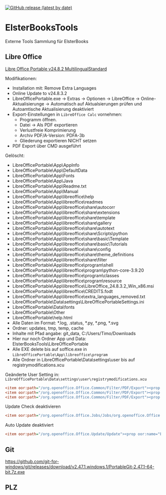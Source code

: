[![GitHub release (latest by date)](https://img.shields.io/github/v/release/timounger/ElsterBooksTools)](https://github.com/timounger/ElsterBooksTools/releases/latest)

# ElsterBooksTools

Externe Tools Sammlung für ElsterBooks

## Libre Office

[Libre Office Portable v24.8.2 MultilingualStandard](http://download.documentfoundation.org/libreoffice/portable/24.8.2/LibreOfficePortable_24.8.2_MultilingualStandard.paf.exe)

Modifikationen:
- Installation mit: Remove Extra Languages
- Online Update to v24.8.3.2
- LibreOfficePortable.exe → Extras → Optionen → LibreOffice → Online-Aktualisierunge → Automatisch auf Aktualsierungen prüfen und Autoamtische Aktualisierung deaktiviert
- Export-Einstellungen in `LibreOffice Calc` vornehmen:
  - Programm öffnen.
  - Datei → Als PDF exportieren
  - Verlustfreie Komprimierung
  - Archiv PDF/A-Version: PDFA-3b
  - Gliederung exportieren NICHT setzen
- PDF Export über CMD ausgeführt

Gelöscht:
- LibreOfficePortable\App\AppInfo
- LibreOfficePortable\App\DefaultData
- LibreOfficePortable\App\Fonts
- LibreOfficePortable\App\Java
- LibreOfficePortable\App\Readme.txt
- LibreOfficePortable\App\Manual
- LibreOfficePortable\App\libreoffice\help
- LibreOfficePortable\App\libreoffice\readmes
- LibreOfficePortable\App\libreoffice\share\autocorr
- LibreOfficePortable\App\libreoffice\share\extensions
- LibreOfficePortable\App\libreoffice\share\template
- LibreOfficePortable\App\libreoffice\share\gallery
- LibreOfficePortable\App\libreoffice\share\autotext
- LibreOfficePortable\App\libreoffice\share\Scripts\python
- LibreOfficePortable\App\libreoffice\share\basic\Template
- LibreOfficePortable\App\libreoffice\share\basic\Tutorials
- LibreOfficePortable\App\libreoffice\share\config
- LibreOfficePortable\App\libreoffice\share\theme_definitions
- LibreOfficePortable\App\libreoffice\share\filter
- LibreOfficePortable\App\libreoffice\program\shell
- LibreOfficePortable\App\libreoffice\program\python-core-3.9.20
- LibreOfficePortable\App\libreoffice\program\classes
- LibreOfficePortable\App\libreoffice\program\resource
- LibreOfficePortable\App\libreoffice\LibreOffice_24.8.3.2_Win_x86.msi
- LibreOfficePortable\App\libreoffice\CREDITS.fodt
- LibreOfficePortable\App\libreoffice\extra_languages_removed.txt
- LibreOfficePortable\Data\settings\LibreOfficePortableSettings.ini
- LibreOfficePortable\Data\fonts
- LibreOfficePortable\Other
- LibreOfficePortable\help.html
- Alle Daten im Format: *.log, .status, *.py, *.png, *.svg
- Ordner: updates, tmp, temp, cache
- Inhalte mit Pfad angabe: git_data, C:/Users/Timo/Downloads
- Hier nur noch Ordner App und Data: ElsterBooksTools\LibreOfficePortable
- Alle EXE delete bis auf soffice.exe in `LibreOfficePortable\App\libreoffice\program`
- Alle Ordner in LibreOfficePortable\Data\settings\user bis auf registrymodifications.xcu

Geänderte User Setting in: `LibreOfficePortable\Data\settings\user\registrymodifications.xcu`

``` ini
<item oor:path="/org.openoffice.Office.Common/Filter/PDF/Export"><prop oor:name="ExportBookmarks" oor:op="fuse"><value>false</value></prop></item>
<item oor:path="/org.openoffice.Office.Common/Filter/PDF/Export"><prop oor:name="SelectPdfVersion" oor:op="fuse"><value>3</value></prop></item>
<item oor:path="/org.openoffice.Office.Common/Filter/PDF/Export"><prop oor:name="UseLosslessCompression" oor:op="fuse"><value>true</value></prop></item>
```

Update Check deaktivieren
``` ini
<item oor:path="/org.openoffice.Office.Jobs/Jobs/org.openoffice.Office.Jobs:Job['UpdateCheck']/Arguments"><prop oor:name="AutoCheckEnabled" oor:op="fuse" oor:type="xs:boolean"><value>false</value></prop></item>
```

Auto Update deaktiviert
``` ini
<item oor:path="/org.openoffice.Office.Update/Update"><prop oor:name="Enabled" oor:op="fuse"><value>false</value></prop></item>
```

## Git

https://github.com/git-for-windows/git/releases/download/v2.47.1.windows.1/PortableGit-2.47.1-64-bit.7z.exe

## PLZ
